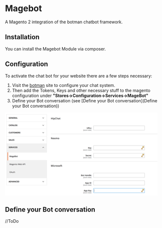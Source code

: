 # Magebot

A Magento 2 integration of the botman chatbot framework.

## Installation
You can install the Magebot Module via composer.

## Configuration
To activate the chat bot for your website there are a few steps necessary:

1. Visit the [botman](https://botman.io/configuration) site to configure your chat system.
2. Then add the Tokens, Keys and other necessary stuff to the magento configuration under **"Stores->Configuration->Services->MageBot"**
3. Define your Bot conversation (see [Define your Bot conversation](Define your Bot conversation))

![Magebot Configuration](./doc/magebot_configuration.png "Magebot Configuration")

## Define your Bot conversation
//ToDo
